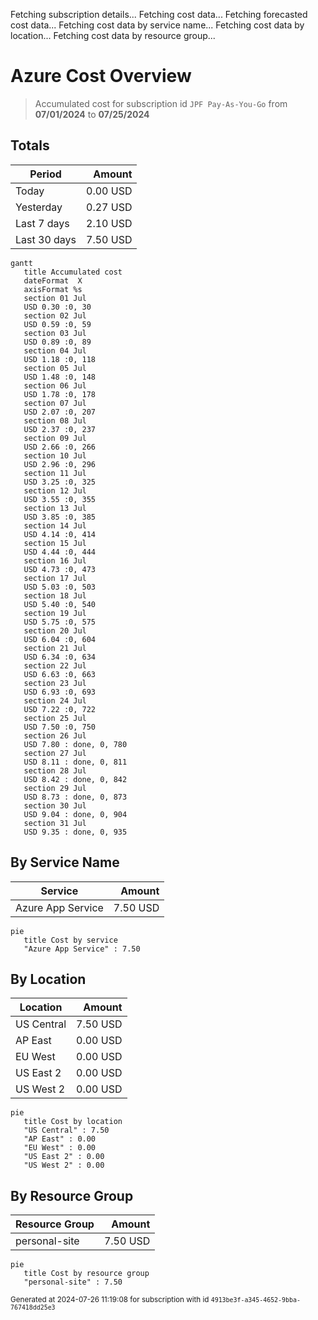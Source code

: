 Fetching subscription details...
Fetching cost data...
Fetching forecasted cost data...
Fetching cost data by service name...
Fetching cost data by location...
Fetching cost data by resource group...
# Azure Cost Overview

> Accumulated cost for subscription id `JPF Pay-As-You-Go` from **07/01/2024** to **07/25/2024**

## Totals

|Period|Amount|
|---|---:|
|Today|0.00 USD|
|Yesterday|0.27 USD|
|Last 7 days|2.10 USD|
|Last 30 days|7.50 USD|

```mermaid
gantt
   title Accumulated cost
   dateFormat  X
   axisFormat %s
   section 01 Jul
   USD 0.30 :0, 30
   section 02 Jul
   USD 0.59 :0, 59
   section 03 Jul
   USD 0.89 :0, 89
   section 04 Jul
   USD 1.18 :0, 118
   section 05 Jul
   USD 1.48 :0, 148
   section 06 Jul
   USD 1.78 :0, 178
   section 07 Jul
   USD 2.07 :0, 207
   section 08 Jul
   USD 2.37 :0, 237
   section 09 Jul
   USD 2.66 :0, 266
   section 10 Jul
   USD 2.96 :0, 296
   section 11 Jul
   USD 3.25 :0, 325
   section 12 Jul
   USD 3.55 :0, 355
   section 13 Jul
   USD 3.85 :0, 385
   section 14 Jul
   USD 4.14 :0, 414
   section 15 Jul
   USD 4.44 :0, 444
   section 16 Jul
   USD 4.73 :0, 473
   section 17 Jul
   USD 5.03 :0, 503
   section 18 Jul
   USD 5.40 :0, 540
   section 19 Jul
   USD 5.75 :0, 575
   section 20 Jul
   USD 6.04 :0, 604
   section 21 Jul
   USD 6.34 :0, 634
   section 22 Jul
   USD 6.63 :0, 663
   section 23 Jul
   USD 6.93 :0, 693
   section 24 Jul
   USD 7.22 :0, 722
   section 25 Jul
   USD 7.50 :0, 750
   section 26 Jul
   USD 7.80 : done, 0, 780
   section 27 Jul
   USD 8.11 : done, 0, 811
   section 28 Jul
   USD 8.42 : done, 0, 842
   section 29 Jul
   USD 8.73 : done, 0, 873
   section 30 Jul
   USD 9.04 : done, 0, 904
   section 31 Jul
   USD 9.35 : done, 0, 935
```

## By Service Name

|Service|Amount|
|---|---:|
|Azure App Service|7.50 USD|

```mermaid
pie
   title Cost by service
   "Azure App Service" : 7.50
```

## By Location

|Location|Amount|
|---|---:|
|US Central|7.50 USD|
|AP East|0.00 USD|
|EU West|0.00 USD|
|US East 2|0.00 USD|
|US West 2|0.00 USD|

```mermaid
pie
   title Cost by location
   "US Central" : 7.50
   "AP East" : 0.00
   "EU West" : 0.00
   "US East 2" : 0.00
   "US West 2" : 0.00
```

## By Resource Group

|Resource Group|Amount|
|---|---:|
|personal-site|7.50 USD|

```mermaid
pie
   title Cost by resource group
   "personal-site" : 7.50
```

<sup>Generated at 2024-07-26 11:19:08 for subscription with id `4913be3f-a345-4652-9bba-767418dd25e3`</sup>
